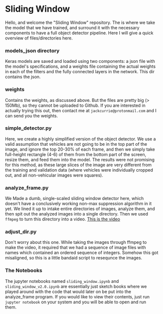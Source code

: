 # Sliding Window
Hello, and welcome the "Sliding Window" repository. The is where we take the model that we have trained,
and surround it with the necessary components to have a full object detector pipeline. Here I will
give a quick overview of files/directories here.


### models_json directory
Keras models are saved and loaded using two components: a json file with the model's specifications,
and a weights file containing the actual weights in each of the filters and the fully connected layers
in the network. This dir contains the json.


### weights
Contains the weights, as discussed above. But the files are pretty big (> 150Mb), so they cannot be uploaded to Github.
If you are interested in actually trying this out, then contact me at `jackcurrie@protonmail.com` and I can send you the weights.


### simple_detector.py
Here, we create a highly simplified version of the object detector. We use a valid assumption that vehicles are not going to be in the top part of the image, and ignore the top 20-30% of each frame, and then we simply take full-height rectangle (4-6) of them from the bottom part of the screen, resize them, and feed them into the model. The results were not promising for this method, as these large slices of the image are very different from the training and validation data (where vehicles were individually cropped out, and all non-vehicular images were squares).


### analyze_frame.py
We Made a dumb, single-scaled sliding window detector here, which doesn't have a conclusively working non-max suppression algorithm in it yet. We lined it up to intake entire directories of images, analyze them, and then spit out the analyzed images
into a single directory. Then we used `ffmpeg` to turn this directory into a video.
[This is the video](https://www.youtube.com/watch?v=nay1rOBJdCA)


### adjust_dir.py
Don't worry about this one. While taking the images through ffmpeg to make the video, it required that we had a sequence
of image files with names which contained an ordered sequence of integers. Somehow this got misaligned, so this is a little bandaid script to resequnce the images.


### The Notebooks
The jupyter notebooks named `sliding_window.ipynb` and `sliding_window_v2.0.ipynb` are essentially just sketch books where we played around with the code that would later on be put into the analyze_frame program. If you would like to view their contents, just run `jupyter notebook` on your system and you will be able to open and run them.
